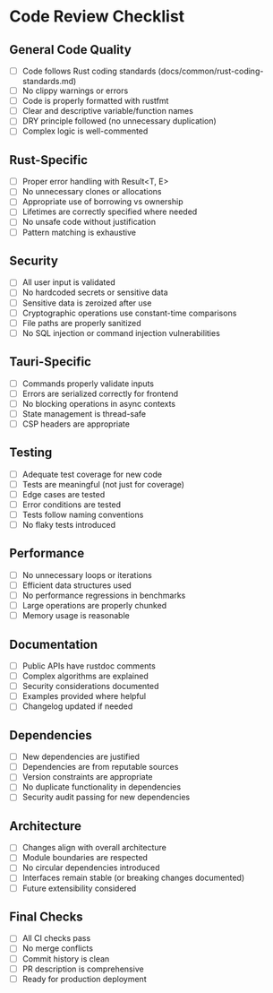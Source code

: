 # Code Review Checklist

## General Code Quality

- [ ] Code follows Rust coding standards (docs/common/rust-coding-standards.md)
- [ ] No clippy warnings or errors
- [ ] Code is properly formatted with rustfmt
- [ ] Clear and descriptive variable/function names
- [ ] DRY principle followed (no unnecessary duplication)
- [ ] Complex logic is well-commented

## Rust-Specific

- [ ] Proper error handling with Result<T, E>
- [ ] No unnecessary clones or allocations
- [ ] Appropriate use of borrowing vs ownership
- [ ] Lifetimes are correctly specified where needed
- [ ] No unsafe code without justification
- [ ] Pattern matching is exhaustive

## Security

- [ ] All user input is validated
- [ ] No hardcoded secrets or sensitive data
- [ ] Sensitive data is zeroized after use
- [ ] Cryptographic operations use constant-time comparisons
- [ ] File paths are properly sanitized
- [ ] No SQL injection or command injection vulnerabilities

## Tauri-Specific

- [ ] Commands properly validate inputs
- [ ] Errors are serialized correctly for frontend
- [ ] No blocking operations in async contexts
- [ ] State management is thread-safe
- [ ] CSP headers are appropriate

## Testing

- [ ] Adequate test coverage for new code
- [ ] Tests are meaningful (not just for coverage)
- [ ] Edge cases are tested
- [ ] Error conditions are tested
- [ ] Tests follow naming conventions
- [ ] No flaky tests introduced

## Performance

- [ ] No unnecessary loops or iterations
- [ ] Efficient data structures used
- [ ] No performance regressions in benchmarks
- [ ] Large operations are properly chunked
- [ ] Memory usage is reasonable

## Documentation

- [ ] Public APIs have rustdoc comments
- [ ] Complex algorithms are explained
- [ ] Security considerations documented
- [ ] Examples provided where helpful
- [ ] Changelog updated if needed

## Dependencies

- [ ] New dependencies are justified
- [ ] Dependencies are from reputable sources
- [ ] Version constraints are appropriate
- [ ] No duplicate functionality in dependencies
- [ ] Security audit passing for new dependencies

## Architecture

- [ ] Changes align with overall architecture
- [ ] Module boundaries are respected
- [ ] No circular dependencies introduced
- [ ] Interfaces remain stable (or breaking changes documented)
- [ ] Future extensibility considered

## Final Checks

- [ ] All CI checks pass
- [ ] No merge conflicts
- [ ] Commit history is clean
- [ ] PR description is comprehensive
- [ ] Ready for production deployment
